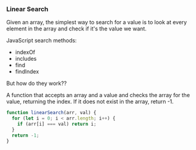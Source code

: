 ### Linear Search

Given an array, the simplest way to search for a value is to look at every element
in the array and check if it's the value we want.

JavaScript search methods:

- indexOf
- includes
- find
- findIndex

But how do they work??

A function that accepts an array and a value and checks the array for the value, returning the index. If it does not exist in
the array, return -1.

```javascript
function linearSearch(arr, val) {
  for (let i = 0; i < arr.length; i++) {
    if (arr[i] === val) return i;
  }
  return -1;
}
```
